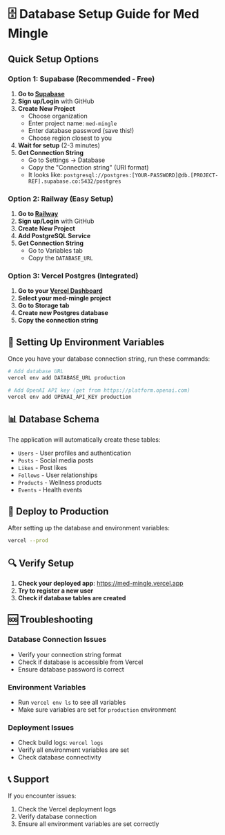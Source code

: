 # 🗄️ Database Setup Guide for Med Mingle

## Quick Setup Options

### Option 1: Supabase (Recommended - Free)
1. **Go to [Supabase](https://supabase.com)**
2. **Sign up/Login** with GitHub
3. **Create New Project**
   - Choose organization
   - Enter project name: `med-mingle`
   - Enter database password (save this!)
   - Choose region closest to you
4. **Wait for setup** (2-3 minutes)
5. **Get Connection String**
   - Go to Settings → Database
   - Copy the "Connection string" (URI format)
   - It looks like: `postgresql://postgres:[YOUR-PASSWORD]@db.[PROJECT-REF].supabase.co:5432/postgres`

### Option 2: Railway (Easy Setup)
1. **Go to [Railway](https://railway.app)**
2. **Sign up/Login** with GitHub
3. **Create New Project**
4. **Add PostgreSQL Service**
5. **Get Connection String**
   - Go to Variables tab
   - Copy the `DATABASE_URL`

### Option 3: Vercel Postgres (Integrated)
1. **Go to your [Vercel Dashboard](https://vercel.com/dashboard)**
2. **Select your med-mingle project**
3. **Go to Storage tab**
4. **Create new Postgres database**
5. **Copy the connection string**

## 🔧 Setting Up Environment Variables

Once you have your database connection string, run these commands:

```bash
# Add database URL
vercel env add DATABASE_URL production

# Add OpenAI API key (get from https://platform.openai.com)
vercel env add OPENAI_API_KEY production
```

## 📊 Database Schema

The application will automatically create these tables:
- `Users` - User profiles and authentication
- `Posts` - Social media posts
- `Likes` - Post likes
- `Follows` - User relationships
- `Products` - Wellness products
- `Events` - Health events

## 🚀 Deploy to Production

After setting up the database and environment variables:

```bash
vercel --prod
```

## 🔍 Verify Setup

1. **Check your deployed app**: https://med-mingle.vercel.app
2. **Try to register a new user**
3. **Check if database tables are created**

## 🆘 Troubleshooting

### Database Connection Issues
- Verify your connection string format
- Check if database is accessible from Vercel
- Ensure database password is correct

### Environment Variables
- Run `vercel env ls` to see all variables
- Make sure variables are set for `production` environment

### Deployment Issues
- Check build logs: `vercel logs`
- Verify all environment variables are set
- Check database connectivity

## 📞 Support

If you encounter issues:
1. Check the Vercel deployment logs
2. Verify database connection
3. Ensure all environment variables are set correctly 